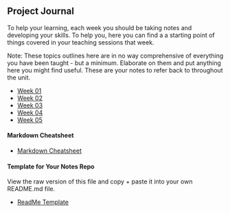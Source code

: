 ## Project Journal

To help your learning, each week you should be taking notes and developing your skills. To help you, here you can find a a starting point of things covered in your teaching sessions that week. 

Note: These topics outlines here are in no way comprehensive of everything you have been taught - but a minimum. Elaborate on them and put anything here you might find useful. These are your notes to refer back to throughout the unit. 

+ [Week 01](https://github.com/KyleGoslan/Digital-Media-Design/blob/master/Notes/01.md)
+ [Week 02](https://github.com/KyleGoslan/Digital-Media-Design/blob/master/Notes/02.md)
+ [Week 03](https://github.com/KyleGoslan/Digital-Media-Design/blob/master/Notes/03.md)
+ [Week 04](https://github.com/KyleGoslan/Digital-Media-Design/blob/master/Notes/04.md)
+ [Week 05](https://github.com/KyleGoslan/Digital-Media-Design/blob/master/Notes/05.md)

#### Markdown Cheatsheet
+ [Markdown Cheatsheet](https://guides.github.com/features/mastering-markdown/)

#### Template for Your Notes Repo
View the raw version of this file and copy + paste it into your own README.md file. 
+ [ReadMe Template](https://github.com/KyleGoslan/Digital-Media-Design/blob/master/Notes/Template.md)
